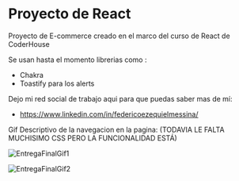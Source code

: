 # **Proyecto de React**

Proyecto de E-commerce creado en el marco del curso de React de CoderHouse

Se usan hasta el momento librerias como :
- Chakra
- Toastify para los alerts

Dejo mi red social de trabajo aqui para que puedas saber mas de mí:

- https://www.linkedin.com/in/federicoezequielmessina/


Gif Descriptivo de la navegacion en la pagina:
(TODAVIA LE FALTA MUCHISIMO CSS PERO LA FUNCIONALIDAD ESTÁ)
  
![EntregaFinalGif1](https://github.com/FedeeMessina/Messina-React-PreEntrega2/assets/88862149/eed36682-89f6-45d8-be39-0bbaceb94181)

![EntregaFinalGif2](https://github.com/FedeeMessina/Messina-React-PreEntrega2/assets/88862149/8bf9b6f4-bea6-4da3-93b3-bbc5e1345f93)
